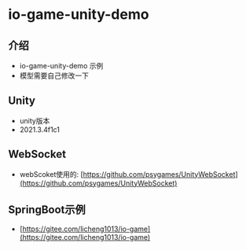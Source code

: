 # io-game-unity-demo

## 介绍
- io-game-unity-demo 示例
- 模型需要自己修改一下

## Unity
- unity版本
- 2021.3.4f1c1 

## WebSocket
- webScoket使用的: [https://github.com/psygames/UnityWebSocket](https://github.com/psygames/UnityWebSocket)

## SpringBoot示例
- [https://gitee.com/licheng1013/io-game](https://gitee.com/licheng1013/io-game)